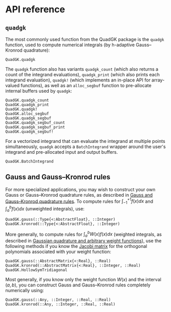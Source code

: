 # API reference

## `quadgk`

The most commonly used function from the QuadGK package is the `quadgk` function, used to compute numerical integrals (by h-adaptive Gauss–Kronrod quadrature):

```@docs
QuadGK.quadgk
```

The `quadgk` function also has variants `quadgk_count` (which also returns a count of the integrand evaluations), `quadgk_print` (which also prints each integrand evaluation), `quadgk!` (which implements an in-place API for array-valued functions), as well as an `alloc_segbuf` function to pre-allocate
internal buffers used by `quadgk`:

```@docs
QuadGK.quadgk_count
QuadGK.quadgk_print
QuadGK.quadgk!
QuadGK.alloc_segbuf
QuadGK.quadgk_segbuf
QuadGK.quadgk_segbuf_count
QuadGK.quadgk_segbuf_print
QuadGK.quadgk_segbuf!
```

For a vectorized integrand that can evaluate the integrand at multiple points
simultaneously, `quadgk` accepts a `BatchIntegrand` wrapper around the user's
integrand and pre-allocated input and output buffers.

```@docs
QuadGK.BatchIntegrand
```

## Gauss and Gauss–Kronrod rules

For more specialized applications, you may wish to construct your own Gauss or Gauss–Kronrod quadrature rules, as described in [Gauss and Gauss–Kronrod quadrature rules](@ref).   To compute rules for $\int_{-1}^{+1} f(x) dx$ and $\int_a^b f(x) dx$ (unweighted integrals), use:

```@docs
QuadGK.gauss(::Type{<:AbstractFloat}, ::Integer)
QuadGK.kronrod(::Type{<:AbstractFloat}, ::Integer)
```

More generally, to compute rules for $\int_a^b W(x) f(x) dx$ (weighted integrals, as described in [Gaussian quadrature and arbitrary weight functions](@ref)), use the following methods if you know the [Jacobi matrix](https://en.wikipedia.org/wiki/Jacobi_operator) for the orthogonal
polynomials associated with your weight function:

```@docs
QuadGK.gauss(::AbstractMatrix{<:Real}, ::Real)
QuadGK.kronrod(::AbstractMatrix{<:Real}, ::Integer, ::Real)
QuadGK.HollowSymTridiagonal
```

Most generally, if you know only the weight function $W(x)$ and the interval $(a,b)$, you
can construct Gauss and Gauss–Kronrod rules completely numerically using:

```@docs
QuadGK.gauss(::Any, ::Integer, ::Real, ::Real)
QuadGK.kronrod(::Any, ::Integer, ::Real, ::Real)
```
